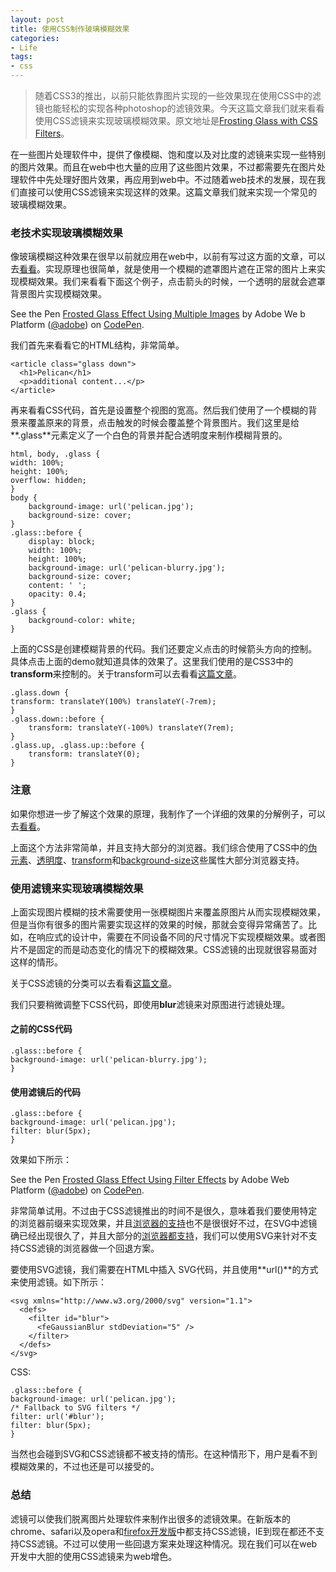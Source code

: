 ```yaml
---
layout: post
title: 使用CSS制作玻璃模糊效果
categories:
- Life
tags:
- css
---
```


> 随着CSS3的推出，以前只能依靠图片实现的一些效果现在使用CSS中的滤镜也能轻松的实现各种photoshop的滤镜效果。今天这篇文章我们就来看看使用CSS滤镜来实现玻璃模糊效果。原文地址是[Frosting Glass with CSS Filters](http://css-tricks.com/frosting-glass-css-filters/)。

在一些图片处理软件中，提供了像模糊、饱和度以及对比度的滤镜来实现一些特别的图片效果。而且在web中也大量的应用了这些图片效果，不过都需要先在图片处理软件中先处理好图片效果，再应用到web中。不过随着web技术的发展，现在我们直接可以使用CSS滤镜来实现这样的效果。这篇文章我们就来实现一个常见的玻璃模糊效果。

### 老技术实现玻璃模糊效果 ###

像玻璃模糊这种效果在很早以前就应用在web中，以前有写过这方面的文章，可以去[看看](http://css-tricks.com/blurry-background-effect/)。实现原理也很简单，就是使用一个模糊的遮罩图片遮在正常的图片上来实现模糊效果。我们来看看下面这个例子，点击箭头的时候，一个透明的层就会遮罩背景图片实现模糊效果。

<p data-height="300" data-theme-id="1" data-slug-hash="40cd4258f2d72a60f37a5e2f47124b7e" data-default-tab="result" class='codepen'>See the Pen <a href='http://codepen.io/adobe/pen/40cd4258f2d72a60f37a5e2f47124b7e/'>Frosted Glass Effect Using Multiple Images</a> by Adobe We b Platform (<a href='http://codepen.io/adobe'>@adobe</a>) on <a href='http://codepen.io'>CodePen</a>.</p>
<script async src="//codepen.io/assets/embed/ei.js"></script>

我们首先来看看它的HTML结构，非常简单。

    <article class="glass down">
	  <h1>Pelican</h1>
	  <p>additional content...</p>
	</article>

再来看看CSS代码，首先是设置整个视图的宽高。然后我们使用了一个模糊的背景来覆盖原来的背景，点击触发的时候会覆盖整个背景图片。我们这里是给**.glass**元素定义了一个白色的背景并配合透明度来制作模糊背景的。

    html, body, .glass {
    width: 100%;
    height: 100%;
    overflow: hidden;
	}
	body {
	    background-image: url('pelican.jpg');
	    background-size: cover;
	}
	.glass::before {
	    display: block;
	    width: 100%;
	    height: 100%;
	    background-image: url('pelican-blurry.jpg');
	    background-size: cover;
	    content: ' ';
	    opacity: 0.4;
	}
	.glass {
	    background-color: white;
	}

上面的CSS是创建模糊背景的代码。我们还要定义点击的时候箭头方向的控制。具体点击上面的demo就知道具体的效果了。这里我们使用的是CSS3中的**transform**来控制的。关于transform可以去看看[这篇文章](http://blogs.adobe.com/webplatform/2014/03/18/css-animations-and-transitions-performance/)。

    .glass.down {
    transform: translateY(100%) translateY(-7rem);
	}
	.glass.down::before {
	    transform: translateY(-100%) translateY(7rem);
	}
	.glass.up, .glass.up::before {
	    transform: translateY(0);
	}

### 注意 ###

如果你想进一步了解这个效果的原理，我制作了一个详细的效果的分解例子，可以去[看看](http://cdpn.io/4dba97b7d03412ed1e9dcb62a23dfaa8)。

上面这个方法非常简单，并且支持大部分的浏览器。我们综合使用了CSS中的[伪元素](http://caniuse.com/#feat=css-gencontent)、[透明度](http://caniuse.com/#feat=css-opacity)、[transform](http://caniuse.com/#feat=transforms2d)和[background-size](http://caniuse.com/#feat=background-img-opts)这些属性大部分浏览器支持。

### 使用滤镜来实现玻璃模糊效果 ###

上面实现图片模糊的技术需要使用一张模糊图片来覆盖原图片从而实现模糊效果，但是当你有很多的图片需要实现这样的效果的时候，那就会变得异常痛苦了。比如，在响应式的设计中，需要在不同设备不同的尺寸情况下实现模糊效果。或者图片不是固定的而是动态变化的情况下的模糊效果。CSS滤镜的出现就很容易面对这样的情形。

关于CSS滤镜的分类可以去看看[这篇文章](http://css-tricks.com/almanac/properties/f/filter/)。

我们只要稍微调整下CSS代码，即使用**blur**滤镜来对原图进行滤镜处理。

#### 之前的CSS代码 ####

    .glass::before {
    background-image: url('pelican-blurry.jpg');
	}

#### 使用滤镜后的代码 ####

    .glass::before {
    background-image: url('pelican.jpg');
    filter: blur(5px);
	}

效果如下所示：

<p data-height="300" data-theme-id="1" data-slug-hash="d056d1b26b9683c018f9bb9e0f1b0e1c" data-default-tab="result" class='codepen'>See the Pen <a href='http://codepen.io/adobe/pen/d056d1b26b9683c018f9bb9e0f1b0e1c/'>Frosted Glass Effect Using Filter Effects</a> by Adobe Web Platform (<a href='http://codepen.io/adobe'>@adobe</a>) on <a href='http://codepen.io'>CodePen</a>.</p>
<script async src="//codepen.io/assets/embed/ei.js"></script>

非常简单试用。不过由于CSS滤镜推出的时间不是很久，意味着我们要使用特定的浏览器前缀来实现效果，并且[浏览器的支持](http://caniuse.com/#feat=css-filters)也不是很很好不过，在SVG中滤镜确已经出现很久了，并且大部分的[浏览器都支持](http://caniuse.com/#feat=svg-html)，我们可以使用SVG来针对不支持CSS滤镜的浏览器做一个回退方案。

要使用SVG滤镜，我们需要在HTML中插入	SVG代码，并且使用**url()**的方式来使用滤镜。如下所示：

    <svg xmlns="http://www.w3.org/2000/svg" version="1.1">
	  <defs>
	    <filter id="blur">
	      <feGaussianBlur stdDeviation="5" />
	    </filter>
	  </defs>
	</svg>

CSS:

    .glass::before {
    background-image: url('pelican.jpg');
    /* Fallback to SVG filters */
    filter: url('#blur');
    filter: blur(5px);
	}

当然也会碰到SVG和CSS滤镜都不被支持的情形。在这种情形下，用户是看不到模糊效果的，不过也还是可以接受的。

### 总结 ###

滤镜可以使我们脱离图片处理软件来制作出很多的滤镜效果。在新版本的chrome、safari以及opera和[firefox开发版](https://bugzilla.mozilla.org/show_bug.cgi?id=869828)中都支持CSS滤镜，IE到现在都还不支持CSS滤镜。不过可以使用一些回退方案来处理这种情况。现在我们可以在web开发中大胆的使用CSS滤镜来为web增色。


